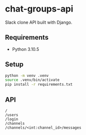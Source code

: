 # chat-groups-api

Slack clone API built with Django.

## Requirements

- Python 3.10.5

## Setup

```sh
python -m venv .venv
source .venv/bin/activate
pip install -r requirements.txt
```

## API

```
/
/users
/login
/channels
/channels/<int:channel_id>/messages
```
